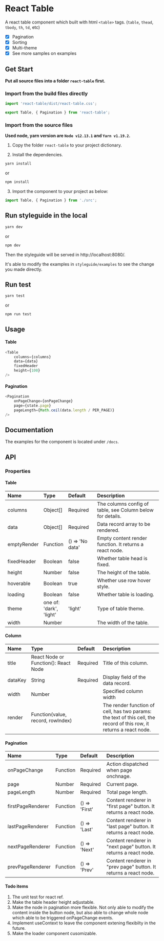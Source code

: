 # React Table

A react table component which built with html `<table>` tags. (`table`, `thead`, `tbody`, `th`, `td`, etc)
- [x] Pagination
- [x] Sorting
- [x] Multi-theme
- [x] See more samples on examples

## Get Start

**Put all source files into a folder `react-table` first.**

### Import from the build files directly

```js
import 'react-table/dist/react-table.css';

export Table, { Pagination } from 'react-table';
```

### Import from the source files

**Used node, yarn version are `Node v12.13.1` and `Yarn v1.19.2`.**

1. Copy the folder `react-table` to your project dictionary.

2. Install the dependencies.

```js
yarn install
```
or
```js
npm install
```

3. Import the component to your project as below:

```js
import Table, { Pagination } from './src';
```

## Run styleguide in the local

```js
yarn dev
```
or
```js
npm dev
```

Then the styleguide will be served in http://localhost:8080/.

It's able to modify the examples in `styleguide/examples` to see the change you made directly.

## Run test

```js
yarn test
```
or
```js
npm run test
```

## Usage

#### Table
```js
<Table
    columns={columns}
    data={data}
    fixedHeader
    height={100}
/>
```

#### Pagination

```js
<Pagination
    onPageChange={onPageChange}
    page={state.page}
    pageLength={Math.ceil(data.length / PER_PAGE)}
/>
```

## Documentation

The examples for the component is located under `/docs`.

## API

### Properties

#### Table

| Name       | Type                           | Default       | Description                                               |
| :--------- | :----------------------------- | :------------ | :-------------------------------------------------------- |
| columns    | Object[]                       | Required      | The columns config of table, see Column below for details.|
| data       | Object[]                       | Required      | Data record array to be rendered.                         |
| emptyRender| Function                       |() => 'No data'| Empty content render function. It returns a react node.   |
| fixedHeader| Boolean                        | false         | Whether table head is fixed.                              |
| height     | Number                         | false         | The height of the table.                                  |
| hoverable  | Boolean                        | true          | Whether use row hover style.                              |
| loading    | Boolean                        | false         | Whether table is loading.                                 |
| theme      | one of:<br>'dark',<br>'light'  | 'light'       | Type of table theme.                                      |
| width      | Number                         |               | The width of the table.                                   |

#### Column

| Name   | Type                                 | Default  | Description                                               |
| :----- | :----------------------------------- | :------- | :-------------------------------------------------------- |
| title  | React Node or Function(): React Node | Required | Title of this column.                                     |
| dataKey| String                               | Required | Display field of the data record.                         |
| width  | Number                               |          | Specified column width                                    |
| render | Function(value, record, rowIndex)    |          | The render function of cell, has two params: the text of this cell, the record of this row, it returns a react node.                                         |

#### Pagination

| Name             | Type                  | Default       | Description                                               |
| :--------------- | :-------------------- | :------------ | :-------------------------------------------------------- |
| onPageChange     | Function              | Required      | Action dispatched when page onchnage.                     |
| page             | Number                | Required      | Current page.                                             |
| pageLength       | Number                | Required      | Total page length.                                        |
| firstPageRenderer| Function              |() => 'First'  | Content renderer in "first page" button. It returns a react node.|
| lastPageRenderer | Function              |() => 'Last'   | Content renderer in "last page" button. It returns a react node.|
| nextPageRenderer | Function              |() => 'Next'   | Content renderer in "next page" button. It returns a react node.|
| prevPageRenderer | Function              |() => 'Prev'   | Content renderer in "prev page" button. It returns a react node.|


#### Todo items

1. The unit test for react ref.
2. Make the table header height adjustable.
3. Make the node in pagination more flexible. Not only able to modify the content inside the button node, but also able to change whole node which able to be triggered onPageChange events.
4. Implement useContext to leave the component extening flexibilty in the future.
5. Make the loader component cusomizable.
